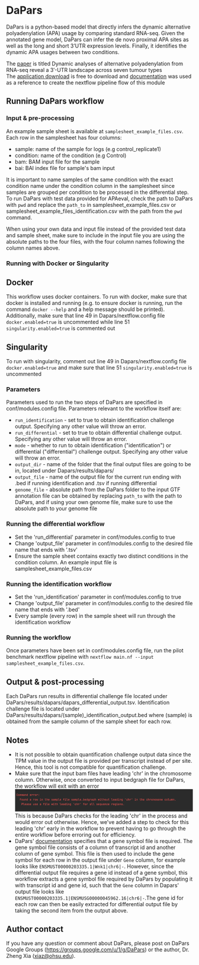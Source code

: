 # DaPars
DaPars is a python-based model that directly infers the dynamic alternative polyadenylation (APA)
usage by comparing standard RNA-seq. Given the annotated gene model, DaPars can infer the de novo proximal APA sites 
as well as the long and short 3’UTR expression levels. Finally, it identifies the dynamic APA usages between two 
conditions. 

The [paper](https://www.nature.com/articles/ncomms6274) is titled Dynamic analyses of alternative polyadenylation from 
RNA-seq reveal a 3′-UTR landscape across seven tumour types <br>
The [application download](https://github.com/ZhengXia/dapars) is free to download
and [documentation](http://xiazlab.org/dapars_tutorial/html/DaPars.html) was used as a reference
to create the nextflow pipeline flow of this module

## Running DaPars workflow

### Input & pre-processing
An example sample sheet is available at `samplesheet_example_files.csv`. Each row in the samplesheet has four
columns:

- sample: name of the sample for logs (e.g control_replicate1)
- condition: name of the condition (e.g Control) 
- bam: BAM input file for the sample 
- bai: BAI index file for sample's bam input

It is important to name samples of the same condition with the exact condition name under the condition
column in the samplesheet since samples are grouped per condition to be processed in the differential step.
To run DaPars with test data provided for APAeval, check the path to DaPars with `pwd` and replace 
the `path_to` in samplesheet_example_files.csv or samplesheet_example_files_identification.csv with the path 
from the `pwd` command. 

When using your own data and input file instead of the provided test data and sample sheet, make sure to include in the 
input file you are using the absolute paths to the four files, with the four column names following the column
names above.

### Running with Docker or Singularity
## Docker
This workflow uses docker containers. To run with docker, make sure that docker is installed and running 
(e.g. to ensure docker is running, run the command `docker --help` and a help message should be printed).
Additionally, make sure that line 49 in Dapars/nextflow.config file `docker.enabled=true` is uncommented while line
51 `singularity.enabled=true` is commented out

## Singularity
To run with singularity, comment out line 49 in Dapars/nextflow.config file `docker.enabled=true` and make sure that line
51 `singularity.enabled=true` is uncommented

### Parameters
Parameters used to run the two steps of DaPars are specified in conf/modules.config file. 
Parameters relevant to the workflow itself are:
- `run_identification` - set to true to obtain identification challenge output. Specifying any other value will throw an error.
- `run_differential` - set to true to obtain differential challenge output. Specifying any other value will throw an error.
- `mode` - whether to run to obtain identification ("identification") or differential ("differential") challenge output.
   Specifying any other value will throw an error.
- `output_dir` - name of the folder that the final output files are going to be in, located under Dapars/results/dapars/
- `output_file` - name of the output file for the current run ending with .bed if running identification and .tsv if running differential
- `genome_file` - absolute path from the DaPars folder to the input GTF annotation file can be obtained by replacing `path_to`
   with the path to DaPars, and if using your own genome file, make sure to use the absolute path to your genome file

### Running the differential workflow
- Set the 'run_differential' parameter in conf/modules.config to true
- Change 'output_file' parameter in conf/modules.config to the desired file name that ends with '.tsv'
- Ensure the sample sheet contains exactly two distinct conditions in the condition column. An example input file 
  is samplesheet_example_files.csv

### Running the identification workflow
- Set the 'run_identification' parameter in conf/modules.config to true
- Change 'output_file' parameter in conf/modules.config to the desired file name that ends with '.bed'
- Every sample (every row) in the sample sheet will run through the identification workflow

### Running the workflow
Once parameters have been set in conf/modules.config file, run the pilot benchmark nextflow pipeline with 
`nextflow main.nf --input samplesheet_example_files.csv`. 

## Output & post-processing
Each DaPars run results in differential challenge file located under DaPars/results/dapars/dapars_differential_output.tsv.
Identification challenge file is located under DaPars/results/dapars/(sample)_identification_output.bed where (sample)
is obtained from the sample column of the sample sheet for each row.

## Notes
- It is not possible to obtain quantification challenge output data since the TPM value in the output file
  is provided per transcript instead of per site. Hence, this tool is not compatible for quantification
  challenge. 
- Make sure that the input bam files have leading 'chr' in the chromosome column. Otherwise, once 
  converted to input bedgraph file for DaPars, the workflow will exit with an error
![](chr_prefix_error_msg.png)
   This is because DaPars checks for the leading 'chr' in the process and would error out otherwise.
   Hence, we've added a step to check for this leading 'chr' early in the workflow to prevent having to
   go through the entire workflow before erroring out for efficiency.
- DaPars' [documentation](http://xiazlab.org/dapars_tutorial/html/DaPars.html) specifies that a gene symbol file
  is required. The gene symbol file consists of a column of transcript id and another column of gene symbol. This
  file is then used to include the gene symbol for each row in the output file under `Gene` column, for example looks
  like `ENSMUST00000203335.1|Wnk1|chr6|-`. However, since the differential output file requires a gene id instead of a 
  gene symbol, this workflow extracts a gene symbol file required by DaPars by populating it with transcript id and gene id,
  such that the `Gene` column in Dapars' output file looks like `ENSMUST00000203335.1|ENSMUSG00000045962.16|chr6|-`.The gene
  id for each row can then be easily extracted for differential output file by taking the second item from the output above.

## Author contact
If you have any question or comment about DaPars, please post on DaPars Google Groups (https://groups.google.com/u/1/g/DaPars) or the author, Dr. Zheng Xia (xiaz@ohsu.edu).
